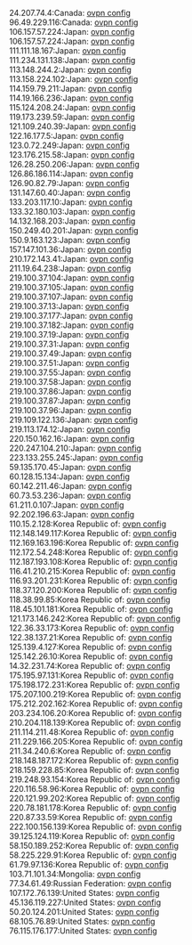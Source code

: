 24.207.74.4:Canada: [ovpn config](vpn/24_207_74_4.ovpn)  
96.49.229.116:Canada: [ovpn config](vpn/96_49_229_116.ovpn)  
106.157.57.224:Japan: [ovpn config](vpn/106_157_57_224.ovpn)  
106.157.57.224:Japan: [ovpn config](vpn/106_157_57_224.ovpn)  
111.111.18.167:Japan: [ovpn config](vpn/111_111_18_167.ovpn)  
111.234.131.138:Japan: [ovpn config](vpn/111_234_131_138.ovpn)  
113.148.244.2:Japan: [ovpn config](vpn/113_148_244_2.ovpn)  
113.158.224.102:Japan: [ovpn config](vpn/113_158_224_102.ovpn)  
114.159.79.211:Japan: [ovpn config](vpn/114_159_79_211.ovpn)  
114.19.166.236:Japan: [ovpn config](vpn/114_19_166_236.ovpn)  
115.124.208.24:Japan: [ovpn config](vpn/115_124_208_24.ovpn)  
119.173.239.59:Japan: [ovpn config](vpn/119_173_239_59.ovpn)  
121.109.240.39:Japan: [ovpn config](vpn/121_109_240_39.ovpn)  
122.16.177.5:Japan: [ovpn config](vpn/122_16_177_5.ovpn)  
123.0.72.249:Japan: [ovpn config](vpn/123_0_72_249.ovpn)  
123.176.215.58:Japan: [ovpn config](vpn/123_176_215_58.ovpn)  
126.28.250.206:Japan: [ovpn config](vpn/126_28_250_206.ovpn)  
126.86.186.114:Japan: [ovpn config](vpn/126_86_186_114.ovpn)  
126.90.82.79:Japan: [ovpn config](vpn/126_90_82_79.ovpn)  
131.147.60.40:Japan: [ovpn config](vpn/131_147_60_40.ovpn)  
133.203.117.10:Japan: [ovpn config](vpn/133_203_117_10.ovpn)  
133.32.180.103:Japan: [ovpn config](vpn/133_32_180_103.ovpn)  
14.132.168.203:Japan: [ovpn config](vpn/14_132_168_203.ovpn)  
150.249.40.201:Japan: [ovpn config](vpn/150_249_40_201.ovpn)  
150.9.163.123:Japan: [ovpn config](vpn/150_9_163_123.ovpn)  
157.147.101.36:Japan: [ovpn config](vpn/157_147_101_36.ovpn)  
210.172.143.41:Japan: [ovpn config](vpn/210_172_143_41.ovpn)  
211.19.64.238:Japan: [ovpn config](vpn/211_19_64_238.ovpn)  
219.100.37.104:Japan: [ovpn config](vpn/219_100_37_104.ovpn)  
219.100.37.105:Japan: [ovpn config](vpn/219_100_37_105.ovpn)  
219.100.37.107:Japan: [ovpn config](vpn/219_100_37_107.ovpn)  
219.100.37.13:Japan: [ovpn config](vpn/219_100_37_13.ovpn)  
219.100.37.177:Japan: [ovpn config](vpn/219_100_37_177.ovpn)  
219.100.37.182:Japan: [ovpn config](vpn/219_100_37_182.ovpn)  
219.100.37.19:Japan: [ovpn config](vpn/219_100_37_19.ovpn)  
219.100.37.31:Japan: [ovpn config](vpn/219_100_37_31.ovpn)  
219.100.37.49:Japan: [ovpn config](vpn/219_100_37_49.ovpn)  
219.100.37.51:Japan: [ovpn config](vpn/219_100_37_51.ovpn)  
219.100.37.55:Japan: [ovpn config](vpn/219_100_37_55.ovpn)  
219.100.37.58:Japan: [ovpn config](vpn/219_100_37_58.ovpn)  
219.100.37.86:Japan: [ovpn config](vpn/219_100_37_86.ovpn)  
219.100.37.87:Japan: [ovpn config](vpn/219_100_37_87.ovpn)  
219.100.37.96:Japan: [ovpn config](vpn/219_100_37_96.ovpn)  
219.109.122.136:Japan: [ovpn config](vpn/219_109_122_136.ovpn)  
219.113.174.12:Japan: [ovpn config](vpn/219_113_174_12.ovpn)  
220.150.162.16:Japan: [ovpn config](vpn/220_150_162_16.ovpn)  
220.247.104.210:Japan: [ovpn config](vpn/220_247_104_210.ovpn)  
223.133.255.245:Japan: [ovpn config](vpn/223_133_255_245.ovpn)  
59.135.170.45:Japan: [ovpn config](vpn/59_135_170_45.ovpn)  
60.128.15.134:Japan: [ovpn config](vpn/60_128_15_134.ovpn)  
60.142.211.46:Japan: [ovpn config](vpn/60_142_211_46.ovpn)  
60.73.53.236:Japan: [ovpn config](vpn/60_73_53_236.ovpn)  
61.211.0.107:Japan: [ovpn config](vpn/61_211_0_107.ovpn)  
92.202.196.63:Japan: [ovpn config](vpn/92_202_196_63.ovpn)  
110.15.2.128:Korea Republic of: [ovpn config](vpn/110_15_2_128.ovpn)  
112.148.149.117:Korea Republic of: [ovpn config](vpn/112_148_149_117.ovpn)  
112.169.163.196:Korea Republic of: [ovpn config](vpn/112_169_163_196.ovpn)  
112.172.54.248:Korea Republic of: [ovpn config](vpn/112_172_54_248.ovpn)  
112.187.193.108:Korea Republic of: [ovpn config](vpn/112_187_193_108.ovpn)  
116.41.210.215:Korea Republic of: [ovpn config](vpn/116_41_210_215.ovpn)  
116.93.201.231:Korea Republic of: [ovpn config](vpn/116_93_201_231.ovpn)  
118.37.120.200:Korea Republic of: [ovpn config](vpn/118_37_120_200.ovpn)  
118.38.99.85:Korea Republic of: [ovpn config](vpn/118_38_99_85.ovpn)  
118.45.101.181:Korea Republic of: [ovpn config](vpn/118_45_101_181.ovpn)  
121.173.146.242:Korea Republic of: [ovpn config](vpn/121_173_146_242.ovpn)  
122.36.33.173:Korea Republic of: [ovpn config](vpn/122_36_33_173.ovpn)  
122.38.137.21:Korea Republic of: [ovpn config](vpn/122_38_137_21.ovpn)  
125.139.4.127:Korea Republic of: [ovpn config](vpn/125_139_4_127.ovpn)  
125.142.26.10:Korea Republic of: [ovpn config](vpn/125_142_26_10.ovpn)  
14.32.231.74:Korea Republic of: [ovpn config](vpn/14_32_231_74.ovpn)  
175.195.97.131:Korea Republic of: [ovpn config](vpn/175_195_97_131.ovpn)  
175.198.172.231:Korea Republic of: [ovpn config](vpn/175_198_172_231.ovpn)  
175.207.100.219:Korea Republic of: [ovpn config](vpn/175_207_100_219.ovpn)  
175.212.202.162:Korea Republic of: [ovpn config](vpn/175_212_202_162.ovpn)  
203.234.106.20:Korea Republic of: [ovpn config](vpn/203_234_106_20.ovpn)  
210.204.118.139:Korea Republic of: [ovpn config](vpn/210_204_118_139.ovpn)  
211.114.211.48:Korea Republic of: [ovpn config](vpn/211_114_211_48.ovpn)  
211.229.166.205:Korea Republic of: [ovpn config](vpn/211_229_166_205.ovpn)  
211.34.240.6:Korea Republic of: [ovpn config](vpn/211_34_240_6.ovpn)  
218.148.187.172:Korea Republic of: [ovpn config](vpn/218_148_187_172.ovpn)  
218.159.228.85:Korea Republic of: [ovpn config](vpn/218_159_228_85.ovpn)  
219.248.93.154:Korea Republic of: [ovpn config](vpn/219_248_93_154.ovpn)  
220.116.58.96:Korea Republic of: [ovpn config](vpn/220_116_58_96.ovpn)  
220.121.99.202:Korea Republic of: [ovpn config](vpn/220_121_99_202.ovpn)  
220.78.181.178:Korea Republic of: [ovpn config](vpn/220_78_181_178.ovpn)  
220.87.33.59:Korea Republic of: [ovpn config](vpn/220_87_33_59.ovpn)  
222.100.156.139:Korea Republic of: [ovpn config](vpn/222_100_156_139.ovpn)  
39.125.124.119:Korea Republic of: [ovpn config](vpn/39_125_124_119.ovpn)  
58.150.189.252:Korea Republic of: [ovpn config](vpn/58_150_189_252.ovpn)  
58.225.229.91:Korea Republic of: [ovpn config](vpn/58_225_229_91.ovpn)  
61.79.97.136:Korea Republic of: [ovpn config](vpn/61_79_97_136.ovpn)  
103.71.101.34:Mongolia: [ovpn config](vpn/103_71_101_34.ovpn)  
77.34.61.49:Russian Federation: [ovpn config](vpn/77_34_61_49.ovpn)  
107.172.76.139:United States: [ovpn config](vpn/107_172_76_139.ovpn)  
45.136.119.227:United States: [ovpn config](vpn/45_136_119_227.ovpn)  
50.20.124.201:United States: [ovpn config](vpn/50_20_124_201.ovpn)  
68.105.76.89:United States: [ovpn config](vpn/68_105_76_89.ovpn)  
76.115.176.177:United States: [ovpn config](vpn/76_115_176_177.ovpn)  
